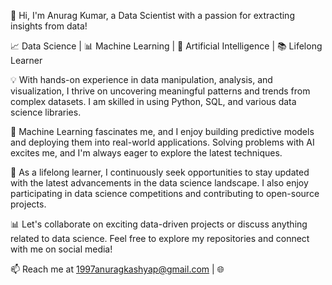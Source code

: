 👋 Hi, I'm Anurag Kumar, a Data Scientist with a passion for extracting insights from data!

📈 Data Science | 📊 Machine Learning  | 🤖 Artificial Intelligence | 📚 Lifelong Learner

💡 With hands-on experience in data manipulation, analysis, and visualization, I thrive on uncovering meaningful patterns and trends from complex datasets. I am skilled in using Python, SQL, and various data science libraries.

🤖 Machine Learning fascinates me, and I enjoy building predictive models and deploying them into real-world applications. Solving problems with AI excites me, and I'm always eager to explore the latest techniques.

🌱 As a lifelong learner, I continuously seek opportunities to stay updated with the latest advancements in the data science landscape. I also enjoy participating in data science competitions and contributing to open-source projects.

📊 Let's collaborate on exciting data-driven projects or discuss anything related to data science. Feel free to explore my repositories and connect with me on social media!

📫 Reach me at 1997anuragkashyap@gmail.com | 🌐
